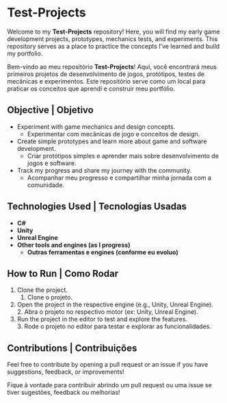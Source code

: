 # Test-Projects

Welcome to my **Test-Projects** repository! Here, you will find my early game development projects, prototypes, mechanics tests, and experiments. This repository serves as a place to practice the concepts I’ve learned and build my portfolio.  

Bem-vindo ao meu repositório **Test-Projects**! Aqui, você encontrará meus primeiros projetos de desenvolvimento de jogos, protótipos, testes de mecânicas e experimentos. Este repositório serve como um local para praticar os conceitos que aprendi e construir meu portfólio.

## Objective | Objetivo

- Experiment with game mechanics and design concepts.  
  - Experimentar com mecânicas de jogo e conceitos de design.
- Create simple prototypes and learn more about game and software development.  
  - Criar protótipos simples e aprender mais sobre desenvolvimento de jogos e software.
- Track my progress and share my journey with the community.  
  - Acompanhar meu progresso e compartilhar minha jornada com a comunidade.

## Technologies Used | Tecnologias Usadas

- **C#**  
- **Unity**  
- **Unreal Engine**  
- **Other tools and engines (as I progress)**
    - **Outras ferramentas e engines (conforme eu evoluo)**  

## How to Run | Como Rodar

1. Clone the project.  
   1. Clone o projeto.
2. Open the project in the respective engine (e.g., Unity, Unreal Engine).  
   2. Abra o projeto no respectivo motor (ex: Unity, Unreal Engine).
3. Run the project in the editor to test and explore the features.  
   3. Rode o projeto no editor para testar e explorar as funcionalidades.

## Contributions | Contribuições

Feel free to contribute by opening a pull request or an issue if you have suggestions, feedback, or improvements!  

Fique à vontade para contribuir abrindo um pull request ou uma issue se tiver sugestões, feedback ou melhorias!
